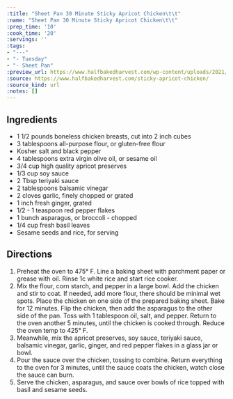 ```yaml
---
:title: "Sheet Pan 30 Minute Sticky Apricot Chicken\t\t"
:name: "Sheet Pan 30 Minute Sticky Apricot Chicken\t\t"
:prep_time: '10'
:cook_time: '20'
:servings: ''
:tags:
- "---"
- "- Tuesday"
- "- Sheet Pan"
:preview_url: https://www.halfbakedharvest.com/wp-content/uploads/2021/03/Sheet-Pan-30-Minute-Sticky-Apricot-Chicken-1-500x500.jpg
:source: https://www.halfbakedharvest.com/sticky-apricot-chicken/
:source_kind: url
:notes: []
---
```


## Ingredients
- 1 1/2 pounds boneless chicken breasts, cut into 2 inch cubes
- 3 tablespoons all-purpose flour, or gluten-free flour
- Kosher salt and black pepper
- 4 tablespoons extra virgin olive oil, or sesame oil
- 3/4 cup high quality apricot preserves
- 1/3 cup soy sauce
- 2 Tbsp teriyaki sauce
- 2 tablespoons balsamic vinegar
- 2 cloves garlic, finely chopped or grated
- 1 inch fresh ginger, grated
- 1/2 - 1 teaspoon red pepper flakes
- 1 bunch asparagus, or broccoli - chopped
- 1/4 cup fresh basil leaves
- Sesame seeds and rice, for serving


## Directions
1. Preheat the oven to 475° F. Line a baking sheet with parchment paper or grease with oil. Rinse 1c white rice and start rice cooker.
2. Mix the flour, corn starch, and pepper in a large bowl. Add the chicken and stir to coat. If needed, add more flour, there should be minimal wet spots. Place the chicken on one side of the prepared baking sheet. Bake for 12 minutes. Flip the chicken, then add the asparagus to the other side of the pan. Toss with 1 tablespoon oil, salt, and pepper. Return to the oven another 5 minutes, until the chicken is cooked through. Reduce the oven temp to 425° F.
3. Meanwhile, mix the apricot preserves, soy sauce, teriyaki sauce, balsamic vinegar, garlic, ginger, and red pepper flakes in a glass jar or bowl.
4. Pour the sauce over the chicken, tossing to combine. Return everything to the oven for 3 minutes, until the sauce coats the chicken, watch close the sauce can burn.
5. Serve the chicken, asparagus, and sauce over bowls of rice topped with basil and sesame seeds.
